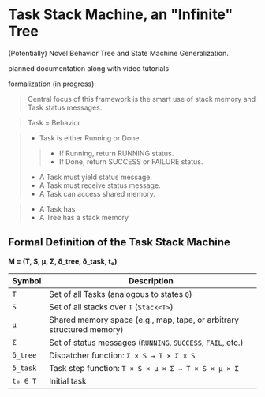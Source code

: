 # Task Stack Machine, an "Infinite" Tree
(Potentially) Novel Behavior Tree and State Machine Generalization.

planned documentation along with video tutorials

formalization (in progress):

> Central focus of this framework is the smart use of stack memory and Task status messages.

> Task = Behavior

> - Task is either Running or Done.
>> - If Running, return RUNNING status.
>> - If Done, return SUCCESS or FAILURE status.
> - A Task must yield status message.
> - A Task must receive status message.
> - A Task can access shared memory.

> - A Task has
> - A Tree has a stack memory


## Formal Definition of the Task Stack Machine

**M = (T, S, μ, Σ, δ_tree, δ_task, t₀)**

| Symbol     | Description                                                                  |
|------------|------------------------------------------------------------------------------|
| `T`        | Set of all Tasks (analogous to states `Q`)                                   |
| `S`        | Set of all stacks over `T` (`Stack<T>`)                                      |
| `μ`        | Shared memory space (e.g., map, tape, or arbitrary structured memory)        |
| `Σ`        | Set of status messages (`RUNNING`, `SUCCESS`, `FAIL`, etc.)                  |
| `δ_tree`   | Dispatcher function: `Σ × S → T × Σ × S`                                     |
| `δ_task`   | Task step function: `T × S × μ × Σ → T × S × μ × Σ`                          |
| `t₀ ∈ T`   | Initial task                                                                 |